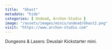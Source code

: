 ```yaml
---
title:  "Ghast"
metadate: "hide"
categories: [ Undead, Archon-Studio ]
image: "/assets/images/minis/undead/Ghast2.png"
visit: "https://www.archon-studio.com"
---
```

Dungeons & Lasers: Deuslair Kickstarter mini.